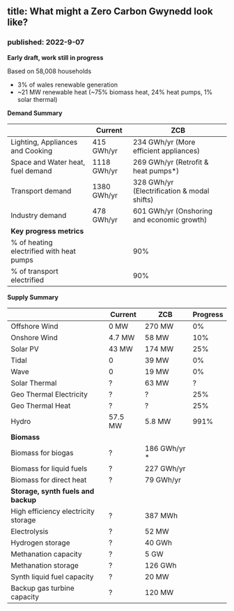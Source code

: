 ## title: What might a Zero Carbon Gwynedd look like?
### published: 2022-9-07

**Early draft, work still in progress**

Based on 58,008 households

- 3% of wales renewable generation
- ~21 MW renewable heat (~75% biomass heat, 24% heat pumps, 1% solar thermal)


**Demand Summary**

|    | Current | ZCB |
|----|----|----|
| Lighting, Appliances and Cooking | 415 GWh/yr | 234 GWh/yr (More efficient appliances) |
| Space and Water heat, fuel demand | 1118 GWh/yr | 269 GWh/yr (Retrofit & heat pumps*) |
| Transport demand | 1380 GWh/yr | 328 GWh/yr (Electrification & modal shifts) |
| Industry demand | 478 GWh/yr | 601 GWh/yr (Onshoring and economic growth) |
| **Key progress metrics** |    |    | 
| % of heating electrified with heat pumps |    | 90% |
| % of transport electrified |    | 90% |

**Supply Summary**

|    | Current | ZCB | Progress |
|----|----|----|----|
| Offshore Wind | 0 MW | 270 MW | 0% |
| Onshore Wind | 4.7 MW | 58 MW | 10% |
| Solar PV | 43 MW | 174 MW | 25% |
| Tidal | 0 | 39 MW | 0% |
| Wave | 0 | 19 MW | 0% |
| Solar Thermal | ? | 63 MW | ? |
| Geo Thermal Electricity | ? | ? | 25% |
| Geo Thermal Heat | ? | ? | 25% |
| Hydro | 57.5 MW | 5.8 MW | 991% |
| **Biomass** |    |    |    |
| Biomass for biogas | ? | 186 GWh/yr * |    |
| Biomass for liquid fuels | ? | 227 GWh/yr |    |
| Biomass for direct heat | ? | 79 GWh/yr |    |
| **Storage, synth fuels and backup** |    |    |    |
| High efficiency electricity storage | ? | 387 MWh |    |
| Electrolysis | ? | 52 MW |    |
| Hydrogen storage | ? | 40 GWh |    |
| Methanation capacity | ? | 5 GW |    |
| Methanation storage | ? | 126 GWh |    |
| Synth liquid fuel capacity | ? | 20 MW |    |
| Backup gas turbine capacity | ? | 120 MW |    |
